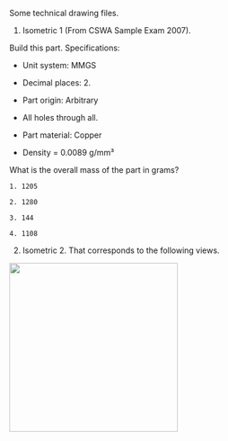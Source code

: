Some technical drawing files.

1. Isometric 1 (From CSWA Sample Exam 2007).

  Build this part. Specifications:

  - Unit system: MMGS

  - Decimal places: 2.

  - Part origin: Arbitrary

  - All holes through all.

  - Part material: Copper

  - Density = 0.0089 g/mm³

  What is the overall mass of the part in grams?

    1. 1205

    2. 1280

    3. 144

    4. 1108

2. Isometric 2. That corresponds to the following views.

<image src="isometric2.svg" width=300/>
